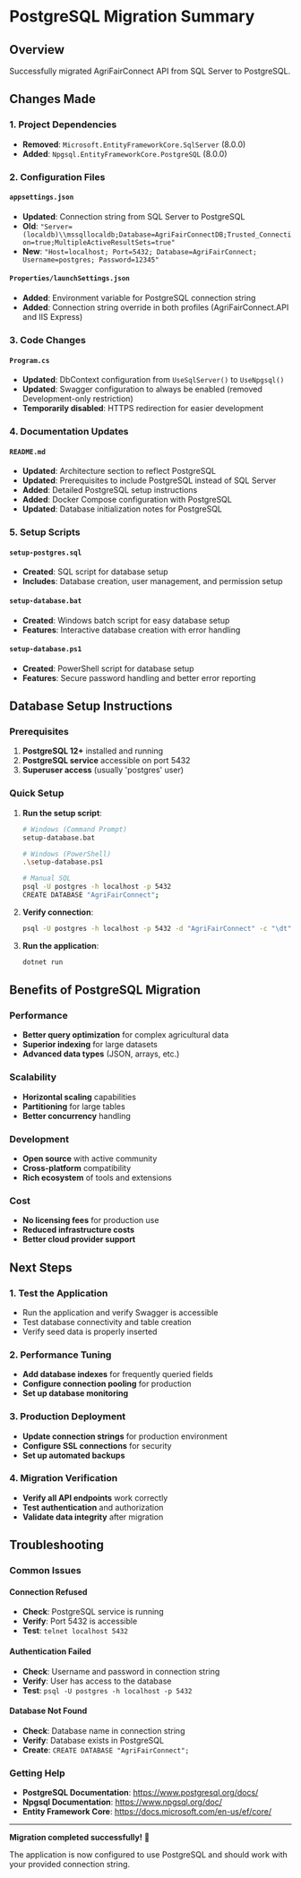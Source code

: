 # PostgreSQL Migration Summary

## Overview
Successfully migrated AgriFairConnect API from SQL Server to PostgreSQL.

## Changes Made

### 1. Project Dependencies
- **Removed**: `Microsoft.EntityFrameworkCore.SqlServer` (8.0.0)
- **Added**: `Npgsql.EntityFrameworkCore.PostgreSQL` (8.0.0)

### 2. Configuration Files

#### `appsettings.json`
- **Updated**: Connection string from SQL Server to PostgreSQL
- **Old**: `"Server=(localdb)\\mssqllocaldb;Database=AgriFairConnectDB;Trusted_Connection=true;MultipleActiveResultSets=true"`
- **New**: `"Host=localhost; Port=5432; Database=AgriFairConnect; Username=postgres; Password=12345"`

#### `Properties/launchSettings.json`
- **Added**: Environment variable for PostgreSQL connection string
- **Added**: Connection string override in both profiles (AgriFairConnect.API and IIS Express)

### 3. Code Changes

#### `Program.cs`
- **Updated**: DbContext configuration from `UseSqlServer()` to `UseNpgsql()`
- **Updated**: Swagger configuration to always be enabled (removed Development-only restriction)
- **Temporarily disabled**: HTTPS redirection for easier development

### 4. Documentation Updates

#### `README.md`
- **Updated**: Architecture section to reflect PostgreSQL
- **Updated**: Prerequisites to include PostgreSQL instead of SQL Server
- **Added**: Detailed PostgreSQL setup instructions
- **Added**: Docker Compose configuration with PostgreSQL
- **Updated**: Database initialization notes for PostgreSQL

### 5. Setup Scripts

#### `setup-postgres.sql`
- **Created**: SQL script for database setup
- **Includes**: Database creation, user management, and permission setup

#### `setup-database.bat`
- **Created**: Windows batch script for easy database setup
- **Features**: Interactive database creation with error handling

#### `setup-database.ps1`
- **Created**: PowerShell script for database setup
- **Features**: Secure password handling and better error reporting

## Database Setup Instructions

### Prerequisites
1. **PostgreSQL 12+** installed and running
2. **PostgreSQL service** accessible on port 5432
3. **Superuser access** (usually 'postgres' user)

### Quick Setup
1. **Run the setup script**:
   ```bash
   # Windows (Command Prompt)
   setup-database.bat
   
   # Windows (PowerShell)
   .\setup-database.ps1
   
   # Manual SQL
   psql -U postgres -h localhost -p 5432
   CREATE DATABASE "AgriFairConnect";
   ```

2. **Verify connection**:
   ```bash
   psql -U postgres -h localhost -p 5432 -d "AgriFairConnect" -c "\dt"
   ```

3. **Run the application**:
   ```bash
   dotnet run
   ```

## Benefits of PostgreSQL Migration

### Performance
- **Better query optimization** for complex agricultural data
- **Superior indexing** for large datasets
- **Advanced data types** (JSON, arrays, etc.)

### Scalability
- **Horizontal scaling** capabilities
- **Partitioning** for large tables
- **Better concurrency** handling

### Development
- **Open source** with active community
- **Cross-platform** compatibility
- **Rich ecosystem** of tools and extensions

### Cost
- **No licensing fees** for production use
- **Reduced infrastructure costs**
- **Better cloud provider support**

## Next Steps

### 1. Test the Application
- Run the application and verify Swagger is accessible
- Test database connectivity and table creation
- Verify seed data is properly inserted

### 2. Performance Tuning
- **Add database indexes** for frequently queried fields
- **Configure connection pooling** for production
- **Set up database monitoring**

### 3. Production Deployment
- **Update connection strings** for production environment
- **Configure SSL connections** for security
- **Set up automated backups**

### 4. Migration Verification
- **Verify all API endpoints** work correctly
- **Test authentication** and authorization
- **Validate data integrity** after migration

## Troubleshooting

### Common Issues

#### Connection Refused
- **Check**: PostgreSQL service is running
- **Verify**: Port 5432 is accessible
- **Test**: `telnet localhost 5432`

#### Authentication Failed
- **Check**: Username and password in connection string
- **Verify**: User has access to the database
- **Test**: `psql -U postgres -h localhost -p 5432`

#### Database Not Found
- **Check**: Database name in connection string
- **Verify**: Database exists in PostgreSQL
- **Create**: `CREATE DATABASE "AgriFairConnect";`

### Getting Help
- **PostgreSQL Documentation**: https://www.postgresql.org/docs/
- **Npgsql Documentation**: https://www.npgsql.org/doc/
- **Entity Framework Core**: https://docs.microsoft.com/en-us/ef/core/

---

**Migration completed successfully!** 🎉

The application is now configured to use PostgreSQL and should work with your provided connection string.
